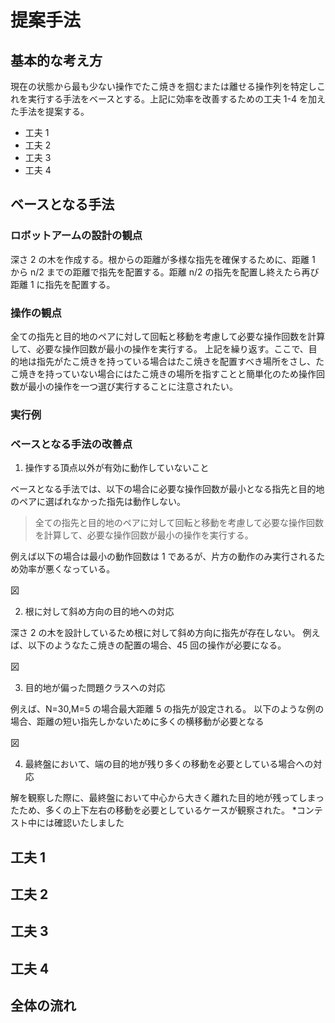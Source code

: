 # 提案手法

## 基本的な考え方

現在の状態から最も少ない操作でたこ焼きを掴むまたは離せる操作列を特定しこれを実行する手法をベースとする。上記に効率を改善するための工夫 1-4 を加えた手法を提案する。

- 工夫 1
- 工夫 2
- 工夫 3
- 工夫 4

## ベースとなる手法

### ロボットアームの設計の観点

深さ 2 の木を作成する。根からの距離が多様な指先を確保するために、距離 1 から n/2 までの距離で指先を配置する。距離 n/2 の指先を配置し終えたら再び距離 1 に指先を配置する。

### 操作の観点

全ての指先と目的地のペアに対して回転と移動を考慮して必要な操作回数を計算して、必要な操作回数が最小の操作を実行する。
上記を繰り返す。ここで、目的地は指先がたこ焼きを持っている場合はたこ焼きを配置すべき場所をさし、たこ焼きを持っていない場合にはたこ焼きの場所を指すことと簡単化のため操作回数が最小の操作を一つ選び実行することに注意されたい。

### 実行例

### ベースとなる手法の改善点

1. 操作する頂点以外が有効に動作していないこと

ベースとなる手法では、以下の場合に必要な操作回数が最小となる指先と目的地のペアに選ばれなかった指先は動作しない。

> 全ての指先と目的地のペアに対して回転と移動を考慮して必要な操作回数を計算して、必要な操作回数が最小の操作を実行する。

例えば以下の場合は最小の動作回数は 1 であるが、片方の動作のみ実行されるため効率が悪くなっている。

図

2. 根に対して斜め方向の目的地への対応

深さ 2 の木を設計しているため根に対して斜め方向に指先が存在しない。
例えば、以下のようなたこ焼きの配置の場合、45 回の操作が必要になる。

図

3. 目的地が偏った問題クラスへの対応

例えば、N=30,M=5 の場合最大距離 5 の指先が設定される。
以下のような例の場合、距離の短い指先しかないために多くの横移動が必要となる

図

4. 最終盤において、端の目的地が残り多くの移動を必要としている場合への対応

解を観察した際に、最終盤において中心から大きく離れた目的地が残ってしまったため、多くの上下左右の移動を必要としているケースが観察された。 \*コンテスト中には確認いたしました

## 工夫 1

## 工夫 2

## 工夫 3

## 工夫 4

## 全体の流れ
